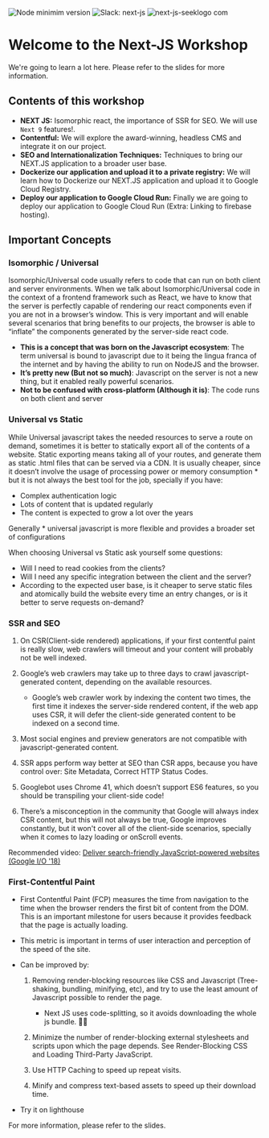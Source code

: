 ![Node minimim version](https://img.shields.io/node/v/next)
![Slack: next-js](https://img.shields.io/badge/Slack-next--js-blue)
![next-js-seeklogo com](https://user-images.githubusercontent.com/51496994/62640886-bc7d2480-b8ff-11e9-9cbf-54b83054efd0.png)

# Welcome to the Next-JS Workshop

We're going to learn a lot here. Please refer to the slides for more information.

## Contents of this workshop

- **NEXT JS:** Isomorphic react, the importance of SSR for SEO. We will use `Next 9` features!.
- **Contentful:** We will explore the award-winning, headless CMS and integrate it on our project.
- **SEO and Internationalization Techniques:** Techniques to bring our NEXT.JS application to a broader user base.
- **Dockerize our application and upload it to a private registry:** We will learn how to Dockerize our NEXT.JS application and upload it to Google Cloud Registry.
- **Deploy our application to Google Cloud Run:** Finally we are going to deploy our application to Google Cloud Run (Extra: Linking to firebase hosting).

## Important Concepts

### Isomorphic / Universal

Isomorphic/Universal code usually refers to code that can run on both client and server environments.
When we talk about Isomorphic/Universal code in the context of a frontend framework such as React, we have to know that the server is perfectly capable of rendering our react components even if you are not in a browser’s window. This is very important and will enable several scenarios that bring benefits to our projects, the browser is able to “inflate” the components generated by the server-side react code.

- **This is a concept that was born on the Javascript ecosystem**: The term universal is bound to javascript due to it being the lingua franca of the internet and by having the ability to run on NodeJS and the browser.
- **It’s pretty new (But not so much)**: Javascript on the server is not a new thing, but it enabled really powerful scenarios.
- **Not to be confused with cross-platform (Although it is)**: The code runs on both client and server

### Universal vs Static

While Universal javascript takes the needed resources to serve a route on demand, sometimes it is better to statically export all of the contents of a website.
Static exporting means taking all of your routes, and generate them as static .html files that can be served via a CDN. It is usually cheaper, since it doesn’t involve the usage of processing power or memory consumption * but it is not always the best tool for the job, specially if you have:

- Complex authentication logic
- Lots of content that is updated regularly
- The content is expected to grow a lot over the years

Generally * universal javascript is more flexible and provides a broader set of configurations

When choosing Universal vs Static ask yourself some questions:

- Will I need to read cookies from the clients?
- Will I need any specific integration between the client and the server?
- According to the expected user base, is it cheaper to serve static files and atomically build the website every time an entry changes, or is it better to serve requests on-demand?

### SSR and SEO

1. On CSR(Client-side rendered) applications, if your first contentful paint is really slow, web crawlers will timeout and your content will probably not be well indexed.
2. Google’s web crawlers may take up to three days to crawl javascript-generated content, depending on the available resources.

   - Google’s web crawler work by indexing the content two times, the first time it indexes the server-side rendered content, if the web app uses CSR, it will defer the client-side generated content to be indexed on a second time.

3. Most social engines and preview generators are not compatible with javascript-generated content.
4. SSR apps perform way better at SEO than CSR apps, because you have control over: Site Metadata, Correct HTTP Status Codes.
5. Googlebot uses Chrome 41, which doesn’t support ES6 features, so you should be transpiling your client-side code!
6. There’s a misconception in the community that Google will always index CSR content, but this will not always be true, Google improves constantly, but it won't cover all of the client-side scenarios, specially when it comes to lazy loading or onScroll events.

Recommended video:
[Deliver search-friendly JavaScript-powered websites (Google I/O '18)
](https://youtu.be/PFwUbgvpdaQ)

### First-Contentful Paint

- First Contentful Paint (FCP) measures the time from navigation to the time when the browser renders the first bit of content from the DOM. This is an important milestone for users because it provides feedback that the page is actually loading.
- This metric is important in terms of user interaction and perception of the speed of the site.
- Can be improved by:

  1. Removing render-blocking resources like CSS and Javascript (Tree-shaking, bundling, minifying, etc), and try to use the least amount of Javascript possible to render the page.

     - Next JS uses code-splitting, so it avoids downloading the whole js bundle. 💪🏼

  2. Minimize the number of render-blocking external stylesheets and scripts upon which the page depends. See Render-Blocking CSS and Loading Third-Party JavaScript.
  3. Use HTTP Caching to speed up repeat visits.
  4. Minify and compress text-based assets to speed up their download time.

- Try it on lighthouse

For more information, please refer to the slides.
